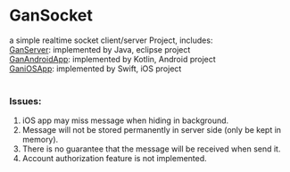 # GanSocket
a simple realtime socket client/server Project, includes:<br>
<a href="https://github.com/xattacker/GanSocket/tree/main/GanServer">GanServer</a>: implemented by Java, eclipse project<br>
<a href="https://github.com/xattacker/GanSocket/tree/main/GanAndroidApp">GanAndroidApp</a>: implemented by Kotlin, Android project<br>
<a href="https://github.com/xattacker/GanSocket/tree/main/GaniOSApp">GaniOSApp</a>: implemented by Swift, iOS project
<br><br>
### Issues:<br>
1. iOS app may miss message when hiding in background.
2. Message will not be stored permanently in server side (only be kept in memory).
3. There is no guarantee that the message will be received when send it.
4. Account authorization feature is not implemented.

